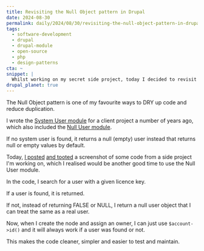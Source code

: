 ```yaml
---
title: Revisiting the Null Object pattern in Drupal
date: 2024-08-30
permalink: daily/2024/08/30/revisiting-the-null-object-pattern-in-drupal
tags:
  - software-development
  - drupal
  - drupal-module
  - open-source
  - php
  - design-patterns
cta: ~
snippet: |
  Whilst working on my secret side project, today I decided to revisit the Null User Drupal module.
drupal_planet: true
---
```


The Null Object pattern is one of my favourite ways to DRY up code and reduce duplication.

I wrote the [System User module][0] for a client project a number of years ago, which also included the [Null User module][1].

If no system user is found, it returns a null (empty) user instead that returns null or empty values by default.

Today, [I posted][2] [and tooted][3] a screenshot of some code from a side project I'm working on, which I realised would be another good time to use the Null User module.

In the code, I search for a user with a given licence key.

If a user is found, it is returned.

If not, instead of returning FALSE or NULL, I return a null user object that I can treat the same as a real user.

Now, when I create the node and assign an owner, I can just use `$account->id()` and it will always work if a user was found or not.

This makes the code cleaner, simpler and easier to test and maintain.

[0]: https://www.drupal.org/project/system_user
[1]: https://www.drupal.org/project/null_user
[2]: https://x.com/opdavies/status/1829183673725284772
[3]: https://mastodon.social/@opdavies/113046773292848198
